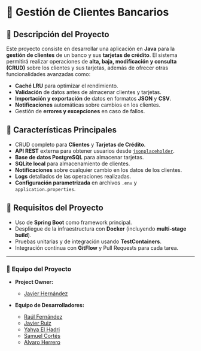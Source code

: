 # 🏦 **Gestión de Clientes Bancarios**

## 🎯 **Descripción del Proyecto**

Este proyecto consiste en desarrollar una aplicación en **Java** para la **gestión de clientes** de un banco y sus **tarjetas de crédito**. El sistema permitirá realizar operaciones de **alta, baja, modificación y consulta (CRUD)** sobre los clientes y sus tarjetas, además de ofrecer otras funcionalidades avanzadas como:

- **Caché LRU** para optimizar el rendimiento.
- **Validación** de datos antes de almacenar clientes y tarjetas.
- **Importación y exportación** de datos en formatos **JSON** y **CSV**.
- **Notificaciones** automáticas sobre cambios en los clientes.
- Gestión de **errores y excepciones** en caso de fallos.

## 📌 **Características Principales**

- CRUD completo para **Clientes** y **Tarjetas de Crédito**.
- **API REST** externa para obtener usuarios desde [`jsonplaceholder`](https://jsonplaceholder.typicode.com/users).
- **Base de datos PostgreSQL** para almacenar tarjetas.
- **SQLite local** para almacenamiento de clientes.
- **Notificaciones** sobre cualquier cambio en los datos de los clientes.
- **Logs** detallados de las operaciones realizadas.
- **Configuración parametrizada** en archivos `.env` y `application.properties`.

## 🚀 **Requisitos del Proyecto**

- Uso de **Spring Boot** como framework principal.
- Despliegue de la infraestructura con **Docker** (incluyendo **multi-stage build**).
- Pruebas unitarias y de integración usando **TestContainers**.
- Integración continua con **GitFlow** y Pull Requests para cada tarea.

---

### 👥 **Equipo del Proyecto**

- **Project Owner:**
  - [Javier Hernández](https://github.com/Javierhvicente)

- **Equipo de Desarrolladores:**
  - [Raúl Fernández](https://github.com/rraul10)
  - [Javier Ruiz](https://github.com/javi97ruiz)
  - [Yahya El Hadri](https://github.com/13elhadri)
  - [Samuel Cortés](https://github.com/Samuceese)
  - [Alvaro Herrero](https://github.com/alvarito304)
